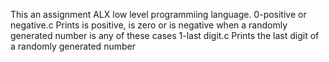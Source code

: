 This an assignment ALX low level programmiing language.
0-positive or negative.c Prints is positive, is zero or is negative when a randomly generated number is any of these cases
1-last digit.c Prints the last digit of a randomly generated number
